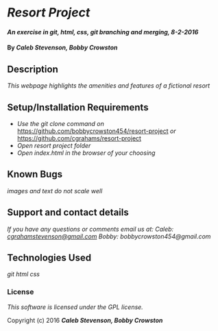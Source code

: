 # _Resort Project_

#### _An exercise in git, html, css, git branching and merging, 8-2-2016_

#### By _**Caleb Stevenson, Bobby Crowston**_

## Description

_This webpage highlights the amenities and features of a fictional resort_

## Setup/Installation Requirements

* _Use the git clone command on_ https://github.com/bobbycrowston454/resort-project
_or_
https://github.com/cgrahams/resort-project
* _Open resort project folder_
* _Open index.html in the browser of your choosing_

## Known Bugs

_images and text do not scale well_

## Support and contact details

_If you have any questions or comments email us at:
  Caleb: cgrahamstevenson@gmail.com
  Bobby: bobbycrowston454@gmail.com_

## Technologies Used

_git
  html
  css_

### License

*This software is licensed under the GPL license.*

Copyright (c) 2016 **_Caleb Stevenson, Bobby Crowston_**
